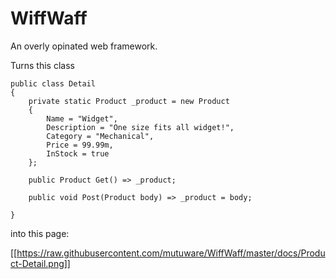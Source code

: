 # WiffWaff

An overly opinated web framework.

Turns this class

    public class Detail
    {
        private static Product _product = new Product
        {
            Name = "Widget",
            Description = "One size fits all widget!",
            Category = "Mechanical",
            Price = 99.99m,
            InStock = true
        };

        public Product Get() => _product;

        public void Post(Product body) => _product = body;

    }

into this page:

[[https://raw.githubusercontent.com/mutuware/WiffWaff/master/docs/Product-Detail.png]]
